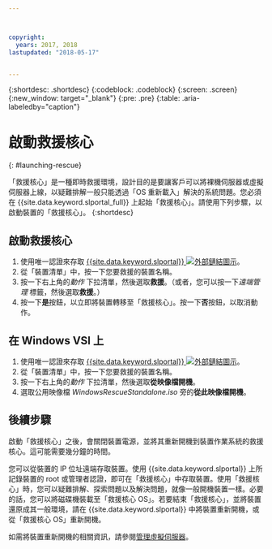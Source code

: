 ```yaml
---



copyright:
  years: 2017, 2018
lastupdated: "2018-05-17"


---
```


{:shortdesc: .shortdesc}
{:codeblock: .codeblock}
{:screen: .screen}
{:new_window: target="_blank"}
{:pre: .pre}
{:table: .aria-labeledby="caption"}


# 啟動救援核心 
{: #launching-rescue}

「救援核心」是一種即時救援環境，設計目的是要讓客戶可以將裸機伺服器或虛擬伺服器上線，以疑難排解一般只能透過「OS 重新載入」解決的系統問題。您必須在 {{site.data.keyword.slportal_full}} 上起始「救援核心」。請使用下列步驟，以啟動裝置的「救援核心」。
{:shortdesc}

## 啟動救援核心

1. 使用唯一認證來存取 [{{site.data.keyword.slportal}} ![外部鏈結圖示](../icons/launch-glyph.svg "外部鏈結圖示")](https://control.softlayer.com/)。
2. 從「裝置清單」中，按一下您要救援的裝置名稱。
3. 按一下右上角的*動作* 下拉清單，然後選取**救援**。（或者，您可以按一下*遠端管理* 標籤，然後選取**救援**。）
4. 按一下**是**按鈕，以立即將裝置轉移至「救援核心」。按一下**否**按鈕，以取消動作。

## 在 Windows VSI 上

1. 使用唯一認證來存取 [{{site.data.keyword.slportal}} ![外部鏈結圖示](../icons/launch-glyph.svg "外部鏈結圖示")](https://control.softlayer.com/)。
2. 從「裝置清單」中，按一下您要救援的裝置名稱。
3. 按一下右上角的*動作* 下拉清單，然後選取**從映像檔開機**。
4. 選取公用映像檔 *WindowsRescueStandalone.iso* 旁的**從此映像檔開機**。


## 後續步驟
啟動「救援核心」之後，會關閉裝置電源，並將其重新開機到裝置作業系統的救援核心。這可能需要幾分鐘的時間。

您可以從裝置的 IP 位址遠端存取裝置。使用 {{site.data.keyword.slportal}} 上所記錄裝置的 root 或管理者認證，即可在「救援核心」中存取裝置。使用「救援核心」時，您可以疑難排解、探索問題以及解決問題，就像一般開機裝置一樣。必要的話，您可以將磁碟機裝載至「救援核心 OS」。若要結束「救援核心」，並將裝置還原成其一般環境，請在 {{site.data.keyword.slportal}} 中將裝置重新開機，或從「救援核心 OS」重新開機。

如需將裝置重新開機的相關資訊，請參閱[管理虛擬伺服器](../vsi/vsi_managing.html)。

